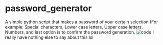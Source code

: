 # password_generator
A simple python script that makes a password of your certain selection (For example: Special characters, Lower case letters, Upper case letters, Numbers, and last option is to confirm the password generation.
![code](https://github.com/BloxyYT/password_generator/assets/72428591/a842ba2f-ce90-4ef9-893e-a3285f742c47)
I really have nothing else to say about this lol
